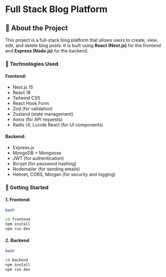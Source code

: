 # Full Stack Blog Platform

## 📝 About the Project

This project is a full-stack blog platform that allows users to create, view, edit, and delete blog posts. It is built using **React (Next.js)** for the frontend and **Express (Node.js)** for the backend.

### 🔧 Technologies Used

#### Frontend:

- Next.js 15
- React 18
- Tailwind CSS
- React Hook Form
- Zod (for validation)
- Zustand (state management)
- Axios (for API requests)
- Radix UI, Lucide React (for UI components)

#### Backend:

- Express.js
- MongoDB + Mongoose
- JWT (for authentication)
- Bcrypt (for password hashing)
- Nodemailer (for sending emails)
- Helmet, CORS, Morgan (for security and logging)

### 🚀 Getting Started

#### 1. Frontend:

```bash
bash

cd frontend
npm install
npm run dev
```

#### 2. Backend

```bash
bash

cd backend
npm install
npm run dev
```
